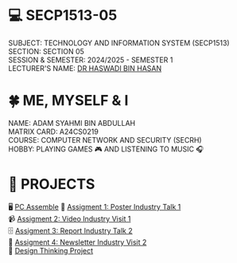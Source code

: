 # 💻 SECP1513-05
SUBJECT: TECHNOLOGY AND INFORMATION SYSTEM (SECP1513) \
SECTION: SECTION 05 \
SESSION & SEMESTER: 2024/2025 - SEMESTER 1 \
LECTURER'S NAME: [DR HASWADI BIN HASAN](https://github.com/haswadi1971) 

# 🍀 ME, MYSELF & I
NAME: ADAM SYAHMI BIN ABDULLAH \
MATRIX CARD: A24CS0219 \
COURSE: COMPUTER NETWORK AND SECURITY (SECRH) \
HOBBY: PLAYING GAMES 🎮 AND LISTENING TO MUSIC 🎧 

# 📂 PROJECTS
🖥️ [PC Assemble](https://github.com/syhm1d/SECP1513-05/tree/main/PC%20Assemble) 
📎 [Assigment 1: Poster Industry Talk 1](link.com) \
📹 [Assigment 2: Video Industry Visit 1](link.com) \
🗄️ [Assigment 3: Report Industry Talk 2](link.com) \
📰 [Assigment 4: Newsletter Industry Visit 2](link.com) \
🧠 [Design Thinking Project](link.com)
